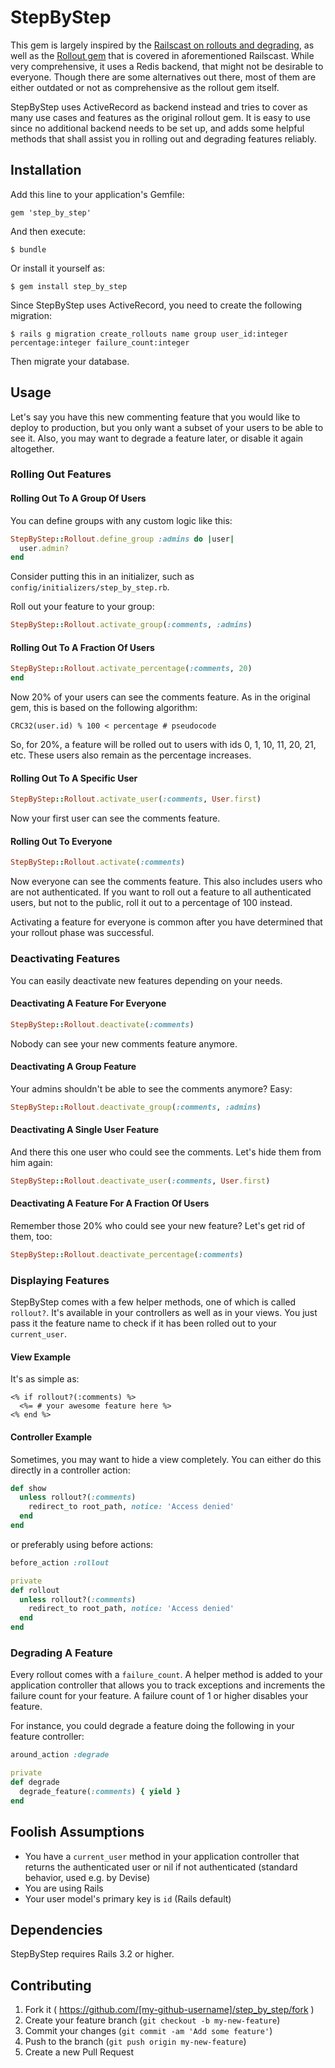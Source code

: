 # StepByStep

This gem is largely inspired by the [Railscast on rollouts and degrading](http://railscasts.com/episodes/315-rollout-and-degrade), as well as the [Rollout gem](https://github.com/FetLife/rollout) that is covered in aforementioned Railscast. While very comprehensive, it uses a Redis backend, that might not be desirable to everyone. Though there are some alternatives out there, most of them are either outdated or not as comprehensive as the rollout gem itself.

StepByStep uses ActiveRecord as backend instead and tries to cover as many use cases and features as the original rollout gem. It is easy to use since no additional backend needs to be set up, and adds some helpful methods that shall assist you in rolling out and degrading features reliably.

## Installation

Add this line to your application's Gemfile:

    gem 'step_by_step'

And then execute:

    $ bundle

Or install it yourself as:

    $ gem install step_by_step
    
Since StepByStep uses ActiveRecord, you need to create the following migration:

    $ rails g migration create_rollouts name group user_id:integer percentage:integer failure_count:integer
    
Then migrate your database.

## Usage

Let's say you have this new commenting feature that you would like to deploy to production, but you only want a subset of your users to be able to see it. Also, you may want to degrade a feature later, or disable it again altogether.

### Rolling Out Features

#### Rolling Out To A Group Of Users

You can define groups with any custom logic like this:

```ruby
StepByStep::Rollout.define_group :admins do |user|
  user.admin?
end
```

Consider putting this in an initializer, such as `config/initializers/step_by_step.rb`.

Roll out your feature to your group:

```ruby
StepByStep::Rollout.activate_group(:comments, :admins)
```

#### Rolling Out To A Fraction Of Users

```ruby
StepByStep::Rollout.activate_percentage(:comments, 20)
end
```

Now 20% of your users can see the comments feature. As in the original gem, this is based on the following algorithm:

```
CRC32(user.id) % 100 < percentage # pseudocode
```

So, for 20%, a feature will be rolled out to users with ids 0, 1, 10, 11, 20, 21, etc. These users also remain as the percentage increases.

#### Rolling Out To A Specific User

```ruby
StepByStep::Rollout.activate_user(:comments, User.first)
```

Now your first user can see the comments feature.

#### Rolling Out To Everyone

```ruby
StepByStep::Rollout.activate(:comments)
```

Now everyone can see the comments feature. This also includes users who are not authenticated. If you want to roll out a feature to all authenticated users, but not to the public, roll it out to a percentage of 100 instead.

Activating a feature for everyone is common after you have determined that your rollout phase was successful.

### Deactivating Features

You can easily deactivate new features depending on your needs.

#### Deactivating A Feature For Everyone

```ruby
StepByStep::Rollout.deactivate(:comments)
```

Nobody can see your new comments feature anymore.

#### Deactivating A Group Feature

Your admins shouldn't be able to see the comments anymore? Easy:

```ruby
StepByStep::Rollout.deactivate_group(:comments, :admins)
```

#### Deactivating A Single User Feature

And there this one user who could see the comments. Let's hide them from him again:

```ruby
StepByStep::Rollout.deactivate_user(:comments, User.first)
```

#### Deactivating A Feature For A Fraction Of Users

Remember those 20% who could see your new feature? Let's get rid of them, too:

```ruby
StepByStep::Rollout.deactivate_percentage(:comments)
```

### Displaying Features

StepByStep comes with a few helper methods, one of which is called `rollout?`. It's available in your controllers as well as in your views. You just pass it the feature name to check if it has been rolled out to your `current_user`.

#### View Example

It's as simple as:

```erb
<% if rollout?(:comments) %>
  <%= # your awesome feature here %>
<% end %>
```

#### Controller Example

Sometimes, you may want to hide a view completely. You can either do this directly in a controller action:

```ruby
def show
  unless rollout?(:comments)
    redirect_to root_path, notice: 'Access denied'
  end
end
```

or preferably using before actions:

```ruby
before_action :rollout

private
def rollout
  unless rollout?(:comments)
    redirect_to root_path, notice: 'Access denied'
  end
end
```

### Degrading A Feature

Every rollout comes with a `failure_count`. A helper method is added to your application controller that allows you to track exceptions and increments the failure count for your feature. A failure count of 1 or higher disables your feature.

For instance, you could degrade a feature doing the following in your feature controller:

```ruby
around_action :degrade

private
def degrade
  degrade_feature(:comments) { yield }
end
```

## Foolish Assumptions

- You have a `current_user` method in your application controller that returns the authenticated user or nil if not authenticated (standard behavior, used e.g. by Devise)
- You are using Rails
- Your user model's primary key is `id` (Rails default)

## Dependencies

StepByStep requires Rails 3.2 or higher.

## Contributing

1. Fork it ( https://github.com/[my-github-username]/step_by_step/fork )
2. Create your feature branch (`git checkout -b my-new-feature`)
3. Commit your changes (`git commit -am 'Add some feature'`)
4. Push to the branch (`git push origin my-new-feature`)
5. Create a new Pull Request
